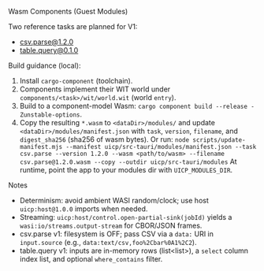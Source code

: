 Wasm Components (Guest Modules)

Two reference tasks are planned for V1:

- csv.parse@1.2.0
- table.query@0.1.0

Build guidance (local):

1) Install `cargo-component` (toolchain).
2) Components implement their WIT world under `components/<task>/wit/world.wit` (world `entry`).
3) Build to a component-model Wasm: `cargo component build --release -Zunstable-options`.
4) Copy the resulting `*.wasm` to `<dataDir>/modules/` and update `<dataDir>/modules/manifest.json` with `task`, `version`, `filename`, and `digest_sha256` (sha256 of wasm bytes).
   Or run:
   `node scripts/update-manifest.mjs --manifest uicp/src-tauri/modules/manifest.json --task csv.parse --version 1.2.0 --wasm <path/to/wasm> --filename csv.parse@1.2.0.wasm --copy --outdir uicp/src-tauri/modules`
   At runtime, point the app to your modules dir with `UICP_MODULES_DIR`.

Notes
- Determinism: avoid ambient WASI random/clock; use host `uicp:host@1.0.0` imports when needed.
- Streaming: `uicp:host/control.open-partial-sink(jobId)` yields a `wasi:io/streams.output-stream` for CBOR/JSON frames.
- csv.parse v1: filesystem is OFF; pass CSV via a `data:` URI in `input.source` (e.g., `data:text/csv,foo%2Cbar%0A1%2C2`).
- table.query v1: inputs are in-memory rows (list<list<string>>), a `select` column index list, and optional `where_contains` filter.
